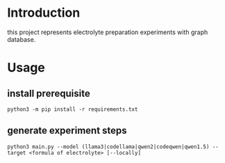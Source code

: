 # Introduction

this project represents electrolyte preparation experiments with graph database.

# Usage

## install prerequisite

```shell
python3 -m pip install -r requirements.txt
```

## generate experiment steps

```shell
python3 main.py --model (llama3|codellama|qwen2|codeqwen|qwen1.5) --target <formula of electrolyte> [--locally]
```

